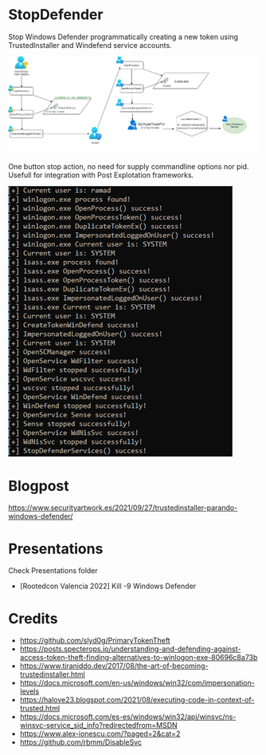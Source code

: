 # StopDefender
Stop Windows Defender programmatically creating a new token using TrustedInstaller and Windefend service accounts.

![](Img/TI2.png)

One button stop action, no need for supply commandline options nor pid. Usefull for integration with Post Explotation frameworks.

![](Img/TIexec2.png)

# Blogpost
https://www.securityartwork.es/2021/09/27/trustedinstaller-parando-windows-defender/

# Presentations
Check Presentations folder 
* [Rootedcon Valencia 2022] Kill -9 Windows Defender

# Credits
* https://github.com/slyd0g/PrimaryTokenTheft
* https://posts.specterops.io/understanding-and-defending-against-access-token-theft-finding-alternatives-to-winlogon-exe-80696c8a73b
* https://www.tiraniddo.dev/2017/08/the-art-of-becoming-trustedinstaller.html
* https://docs.microsoft.com/en-us/windows/win32/com/impersonation-levels
* https://halove23.blogspot.com/2021/08/executing-code-in-context-of-trusted.html
* https://docs.microsoft.com/es-es/windows/win32/api/winsvc/ns-winsvc-service_sid_info?redirectedfrom=MSDN
* https://www.alex-ionescu.com/?paged=2&cat=2
* https://github.com/rbmm/DisableSvc

